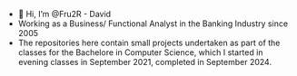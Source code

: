 - 👋 Hi, I’m @Fru2R - David
- Working as a Business/ Functional Analyst in the Banking Industry since 2005
- The repositories here contain small projects undertaken as part of the classes for the Bachelore in Computer Science, which I started in evening classes in September 2021, completed in September 2024.


<!---
Fru2R/Fru2R is a ✨ special ✨ repository because its `README.md` (this file) appears on your GitHub profile.
You can click the Preview link to take a look at your changes.
--->
